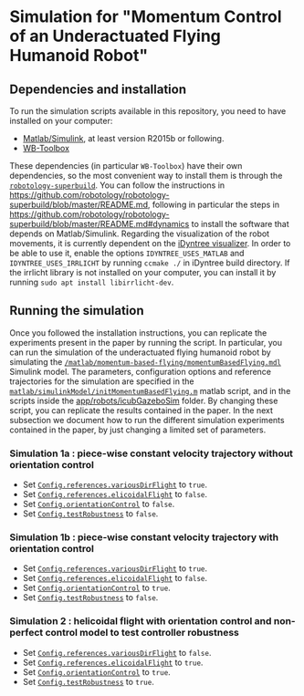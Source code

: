 # Simulation for "Momentum Control of an Underactuated Flying Humanoid Robot"

## Dependencies and installation
To run the simulation scripts available in this repository, you need to have installed on your computer:
* [Matlab/Simulink](https://www.mathworks.com/products/simulink.html), at least version R2015b or following.
* [WB-Toolbox](https://github.com/robotology/WB-Toolbox)

These dependencies (in particular `WB-Toolbox`) have their own dependencies, so the most convenient way to install them is through the [`robotology-superbuild`](https://github.com/robotology/robotology-superbuild). 
You can follow the instructions in https://github.com/robotology/robotology-superbuild/blob/master/README.md, following in particular the steps in https://github.com/robotology/robotology-superbuild/blob/master/README.md#dynamics to install the software that depends on Matlab/Simulink. Regarding the visualization of the robot movements, it is currently dependent on the [iDyntree visualizer](https://github.com/dynamic-interaction-control/momentum-control-of-an-underactuated-flying-humanoid-robot/tree/master/matlab/momentum-based-flying/src/simulation). In order to be able to use it, enable the options `IDYNTREE_USES_MATLAB` and `IDYNTREE_USES_IRRLICHT` by running `ccmake ./` in iDyntree build directory. If the irrlicht library is not installed on your computer, you can install it by running `sudo apt install libirrlicht-dev`.

## Running the simulation
Once you followed the installation instructions, you can replicate the experiments present in the paper by running the script. In particular, you can run the simulation of the underactuated flying humanoid robot by simulating the [`/matlab/momentum-based-flying/momentumBasedFlying.mdl`](https://github.com/dynamic-interaction-control/momentum-control-of-an-underactuated-flying-humanoid-robot/blob/master/matlab/momentum-based-flying/momentumBasedFlying.mdl) Simulink model. The parameters, configuration options and reference trajectories for the simulation are specified in the [`matlab/simulinkModel/initMomentumBasedFlying.m`](https://github.com/dynamic-interaction-control/momentum-control-of-an-underactuated-flying-humanoid-robot/blob/master/matlab/momentum-based-flying/initMomentumBasedFlying.m) matlab script, and in the scripts inside the [app/robots/icubGazeboSim](https://github.com/dynamic-interaction-control/momentum-control-of-an-underactuated-flying-humanoid-robot/tree/master/matlab/momentum-based-flying/app/robots/icubGazeboSim) folder. By changing these script, you can replicate the results contained in the paper. In the next subsection we document how to run the different simulation experiments contained in the paper, by just changing a limited set of parameters. 

### Simulation 1a : piece-wise constant velocity trajectory without orientation control
* Set [`Config.references.variousDirFlight`](https://github.com/dynamic-interaction-control/momentum-control-of-an-underactuated-flying-humanoid-robot/blob/master/matlab/momentum-based-flying/app/robots/icubGazeboSim/initFlyingControl.m#L74) to `true`.
* Set [`Config.references.elicoidalFlight`](https://github.com/dynamic-interaction-control/momentum-control-of-an-underactuated-flying-humanoid-robot/blob/master/matlab/momentum-based-flying/app/robots/icubGazeboSim/initFlyingControl.m#L52) to `false`.
* Set [`Config.orientationControl`](https://github.com/dynamic-interaction-control/momentum-control-of-an-underactuated-flying-humanoid-robot/blob/master/matlab/momentum-based-flying/initMomentumBasedFlying.m#L52) to `false`.
* Set [`Config.testRobustness`](https://github.com/dynamic-interaction-control/momentum-control-of-an-underactuated-flying-humanoid-robot/blob/master/matlab/momentum-based-flying/initMomentumBasedFlying.m#L41) to `false`.

### Simulation 1b : piece-wise constant velocity trajectory with orientation control
* Set [`Config.references.variousDirFlight`](https://github.com/dynamic-interaction-control/momentum-control-of-an-underactuated-flying-humanoid-robot/blob/master/matlab/momentum-based-flying/app/robots/icubGazeboSim/initFlyingControl.m#L74) to `true`.
* Set [`Config.references.elicoidalFlight`](https://github.com/dynamic-interaction-control/momentum-control-of-an-underactuated-flying-humanoid-robot/blob/master/matlab/momentum-based-flying/app/robots/icubGazeboSim/initFlyingControl.m#L52) to `false`.
* Set [`Config.orientationControl`](https://github.com/dynamic-interaction-control/momentum-control-of-an-underactuated-flying-humanoid-robot/blob/master/matlab/momentum-based-flying/initMomentumBasedFlying.m#L52) to `true`.
* Set [`Config.testRobustness`](https://github.com/dynamic-interaction-control/momentum-control-of-an-underactuated-flying-humanoid-robot/blob/master/matlab/momentum-based-flying/initMomentumBasedFlying.m#L41) to `false`.

### Simulation 2 : helicoidal flight with orientation control and non-perfect control model to test controller robustness
* Set [`Config.references.variousDirFlight`](https://github.com/dynamic-interaction-control/momentum-control-of-an-underactuated-flying-humanoid-robot/blob/master/matlab/momentum-based-flying/app/robots/icubGazeboSim/initFlyingControl.m#L74) to `false`.
* Set [`Config.references.elicoidalFlight`](https://github.com/dynamic-interaction-control/momentum-control-of-an-underactuated-flying-humanoid-robot/blob/master/matlab/momentum-based-flying/app/robots/icubGazeboSim/initFlyingControl.m#L52) to `true`.
* Set [`Config.orientationControl`](https://github.com/dynamic-interaction-control/momentum-control-of-an-underactuated-flying-humanoid-robot/blob/master/matlab/momentum-based-flying/initMomentumBasedFlying.m#L52) to `true`.
* Set [`Config.testRobustness`](https://github.com/dynamic-interaction-control/momentum-control-of-an-underactuated-flying-humanoid-robot/blob/master/matlab/momentum-based-flying/initMomentumBasedFlying.m#L41) to `true`.
